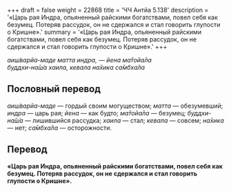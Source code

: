 +++
draft = false
weight = 22868
title = 'ЧЧ Антйа 5.138'
description = '«Царь рая Индра, опьяненный райскими богатствами, повел себя как безумец. Потеряв рассудок, он не сдержался и стал говорить глупости о Кришне».'
summary = '«Царь рая Индра, опьяненный райскими богатствами, повел себя как безумец. Потеряв рассудок, он не сдержался и стал говорить глупости о Кришне».'
+++

_аиш́варйа-маде матта индра, — йена ма̄тойа̄ла  
буддхи-на̄ш́а хаила, кевала на̄хика са̄мбха̄ла_

## Пословный перевод

_аиш́варйа_\-_маде_ — гордый своим могуществом; _матта_ — обезумевший; _индра_ — царь рая; _йена_ — как будто; _ма̄тойа̄ла_ — безумец; _буддхи_\-_на̄ш́а_ — лишившийся рассудка; _хаила_ — стал; _кевала_ — совсем; _на̄хика_ — нет; _са̄мбха̄ла_ — осторожности.

## Перевод

**«Царь рая Индра, опьяненный райскими богатствами, повел себя как безумец. Потеряв рассудок, он не сдержался и стал говорить глупости о Кришне».**

